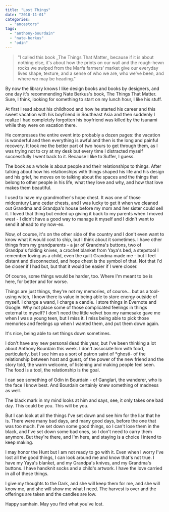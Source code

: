 ```yaml
---
title: "Lost Things"
date: "2018-11-01"
categories: 
  - "ancestors"
tags: 
  - "anthony-bourdain"
  - "nate-berkus"
  - "odin"
---
```


> "I called this book \_The Things That Matter\_ because if it is about nothing else, it's about how the prints on our wall and the rough-hewn rocks we swiped from the Marfa farmers' market give our everyday lives shape, texture, and a sense of who we are, who we've been, and where we may be heading."

By now the library knows I like design books and books by designers, and one day it's recommending Nate Berkus's book, The Things That Matter. Sure, I think, looking for something to start on my lunch hour, I like his stuff.

At first I read about his childhood and how he started his career and this sweet vacation with his boyfriend in Southeast Asia and then suddenly I realize I had completely forgotten his boyfriend was killed by the tsunami while they were on vacation there.

He compresses the entire event into probably a dozen pages: the vacation is wonderful and then everything is awful and then is the long and painful recovery. It took me the better part of two hours to get through them, as I was trying not to cry at my desk but every time I distracted myself successfully I went back to it. Because I like to Suffer, I guess.

The book as a whole is about people and their relationships to things. After talking about how his relationships with things shaped his life and his design and his grief, he moves on to talking about the spaces and the things that belong to other people in his life, what they love and why, and how that love makes them beautiful.

I used to have my grandmother's hope chest. It was one of those midcentury Lane cedar chests, and I was lucky to get it when we cleaned out Grandma and Grandpa's house before my mom and her sister could sell it. I loved that thing but ended up giving it back to my parents when I moved west - I didn't have a good way to manage it myself and I didn't want to send it ahead to my now-ex.

Now, of course, it's on the other side of the country and I don't even want to know what it would cost to ship, but I think about it sometimes. I have other things from my grandparents - a jar of Grandma's buttons, two of Grandpa's folding knives, a crochet blanket from Yaya's bed, a stepstool I remember loving as a child, even the quilt Grandma made me - but I feel distant and disconnected, and hope chest is the symbol of that. Not that I'd be closer if I had but, but that it would be easier if I were closer.

Of course, some things would be harder, too. Where I'm meant to be is here, for better and for worse.

Things are just things, they're not my memories, of course... but as a tool-using witch, I know there is value in being able to store energy outside of myself. I charge a wand, I charge a candle. I store things in Evernote and Google. Why not place some of those complicated feelings in things external to myself? I don't need the little velvet box my namesake gave me when I was a young teen, but I miss it. I miss being able to pick those memories and feelings up when I wanted them, and put them down again.

It's nice, being able to set things down sometimes.

I don't have any new personal dead this year, but I've been thinking a lot about Anthony Bourdain this week. I don't associate him with food, particularly, but I see him as a sort of patron saint of \*ghosti- of the relationship between host and guest, of the power of the new friend and the story told, the warm welcome, of listening and making people feel seen. The food is a tool, the relationship is the goal.

I can see something of Odin in Bourdain - of Ganglari, the wanderer, who is the face I know best. And Bourdain certainly knew something of madness as well.

The black mark in my mind looks at him and says, see, it only takes one bad day. This could be you. This will be you.

But I can look at all the things I've set down and see him for the liar that he is. There were many bad days, and many good days, before the one that was too much. I've set down some good things, so I can't lose them in the black, and I've set down some bad ones, so I don't need to carry them anymore. But they're there, and I'm here, and staying is a choice I intend to keep making.

I may honor the Hunt but I am not ready to go with it. Even when I worry I've lost all the good things, I can look around me and know that's not true. I have my Yaya's blanket, and my Grandpa's knives, and my Grandma's buttons. I have handknit socks and a child's artwork. I have the love carried in all of these things.

I give my thoughts to the Dark, and she will keep them for me, and she will know me, and she will show me what I need. The harvest is over and the offerings are taken and the candles are low.

Happy samhain. May you find what you've lost.
